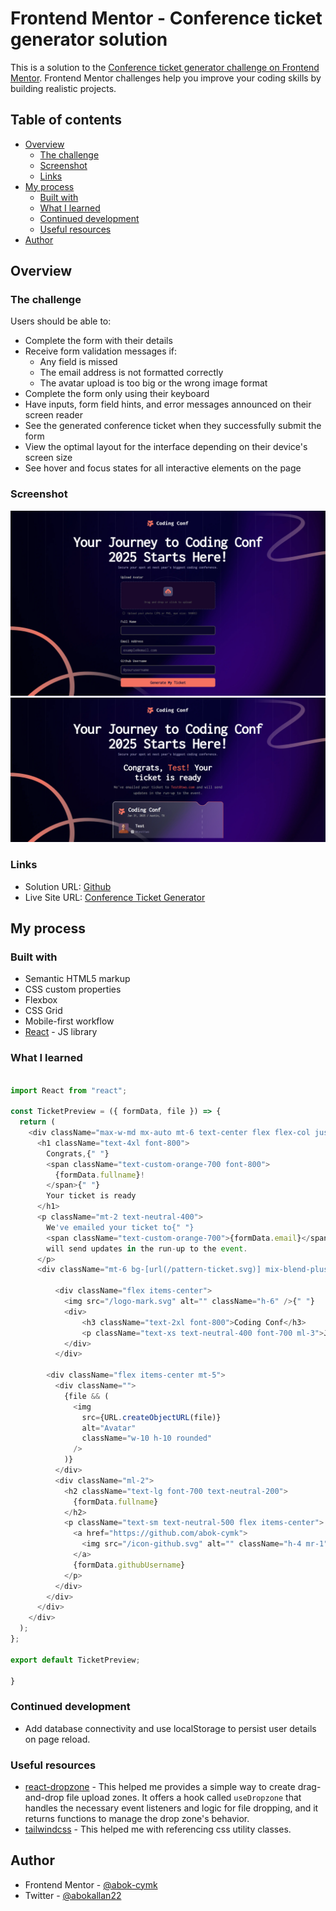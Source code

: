 # Frontend Mentor - Conference ticket generator solution

This is a solution to the [Conference ticket generator challenge on Frontend Mentor](https://www.frontendmentor.io/challenges/conference-ticket-generator-oq5gFIU12w). Frontend Mentor challenges help you improve your coding skills by building realistic projects. 

## Table of contents

- [Overview](#overview)
  - [The challenge](#the-challenge)
  - [Screenshot](#screenshot)
  - [Links](#links)
- [My process](#my-process)
  - [Built with](#built-with)
  - [What I learned](#what-i-learned)
  - [Continued development](#continued-development)
  - [Useful resources](#useful-resources)
- [Author](#author)


## Overview

### The challenge

Users should be able to:

- Complete the form with their details
- Receive form validation messages if:
  - Any field is missed
  - The email address is not formatted correctly
  - The avatar upload is too big or the wrong image format
- Complete the form only using their keyboard
- Have inputs, form field hints, and error messages announced on their screen reader
- See the generated conference ticket when they successfully submit the form
- View the optimal layout for the interface depending on their device's screen size
- See hover and focus states for all interactive elements on the page

### Screenshot

![](./screenshot1.png)
![](./screenshot2.png)


### Links

- Solution URL: [Github](https://github.com/conference-ticket-generator)
- Live Site URL: [Conference Ticket Generator](https://conference-ticket-generator.vercel.app)

## My process

### Built with

- Semantic HTML5 markup
- CSS custom properties
- Flexbox
- CSS Grid
- Mobile-first workflow
- [React](https://reactjs.org/) - JS library

### What I learned


```React.js (jsx)

import React from "react";

const TicketPreview = ({ formData, file }) => {
  return (
    <div className="max-w-md mx-auto mt-6 text-center flex flex-col justify-center items-center">
      <h1 className="text-4xl font-800">
        Congrats,{" "}
        <span className="text-custom-orange-700 font-800">
          {formData.fullname}!
        </span>{" "}
        Your ticket is ready
      </h1>
      <p className="mt-2 text-neutral-400">
        We've emailed your ticket to{" "}
        <span className="text-custom-orange-700">{formData.email}</span> and
        will send updates in the run-up to the event.
      </p>
      <div className="mt-6 bg-[url(/pattern-ticket.svg)] mix-blend-plus-darker bg-no-repeat py-4 px-6 w-full h-full bg-cover">
       
          <div className="flex items-center">
            <img src="/logo-mark.svg" alt="" className="h-6" />{" "}
            <div>
                <h3 className="text-2xl font-800">Coding Conf</h3>
                <p className="text-xs text-neutral-400 font-700 ml-3">Jan 31, 2025 / Austin, TX</p>
            </div>
          </div>
       
        <div className="flex items-center mt-5">
          <div className="">
            {file && (
              <img
                src={URL.createObjectURL(file)}
                alt="Avatar"
                className="w-10 h-10 rounded"
              />
            )}
          </div>
          <div className="ml-2">
            <h2 className="text-lg font-700 text-neutral-200">
              {formData.fullname}
            </h2>
            <p className="text-sm text-neutral-500 flex items-center">
              <a href="https://github.com/abok-cymk">
                <img src="/icon-github.svg" alt="" className="h-4 mr-1" />
              </a>
              {formData.githubUsername}
            </p>
          </div>
        </div>
      </div>
    </div>
  );
};

export default TicketPreview;

}
```

### Continued development
- Add database connectivity and use localStorage to persist user details on page reload.

### Useful resources

- [react-dropzone](https://react-dropzone.js.org/) - This helped me provides a simple way to create drag-and-drop file upload zones. It offers a hook called `useDropzone` that handles the necessary event listeners and logic for file dropping, and it returns functions to manage the drop zone's behavior.
- [tailwindcss](https://tailwindcss.com/) - This helped me with referencing css utility classes.

## Author

- Frontend Mentor - [@abok-cymk](https://www.frontendmentor.io/profile/abok-cymk)
- Twitter - [@abokallan22](https://www.x.com/abokallan22)


